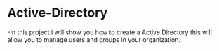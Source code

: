 # Active-Directory
-In this project i will show you how to create a Active Directory this will allow you to manage users and groups in your organization.
